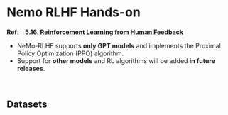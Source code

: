 # Nemo RLHF Hands-on

**Ref: &ensp;  [5.16. Reinforcement Learning from Human Feedback](https://github.com/NVIDIA/NeMo-Megatron-Launcher#516-reinforcement-learning-from-human-feedback)**
* NeMo-RLHF supports **only GPT models** and implements the Proximal Policy Optimization (PPO) algorithm.
* Support for **other models** and RL algorithms will be added **in future releases**.

<br>

## Datasets

